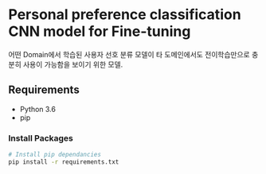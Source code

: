 # Personal preference classification CNN model for Fine-tuning

어떤 Domain에서 학습된 사용자 선호 분류 모델이 타 도메인에서도 전이학습만으로 충분히 사용이 가능함을 보이기 위한 모델.


## Requirements

* Python 3.6
* pip

### Install Packages

```bash
# Install pip dependancies
pip install -r requirements.txt
```

<!-- TODO:
## Training

### Dataset

### Test -->
